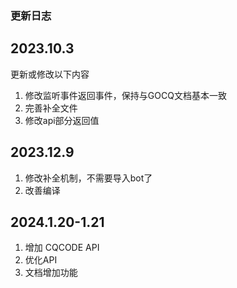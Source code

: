 ### 更新日志

## 2023.10.3

更新或修改以下内容
1. 修改监听事件返回事件，保持与GOCQ文档基本一致
2. 完善补全文件
3. 修改api部分返回值

## 2023.12.9

1. 修改补全机制，不需要导入bot了
2. 改善编译

## 2024.1.20-1.21

1. 增加 CQCODE API
2. 优化API
3. 文档增加功能